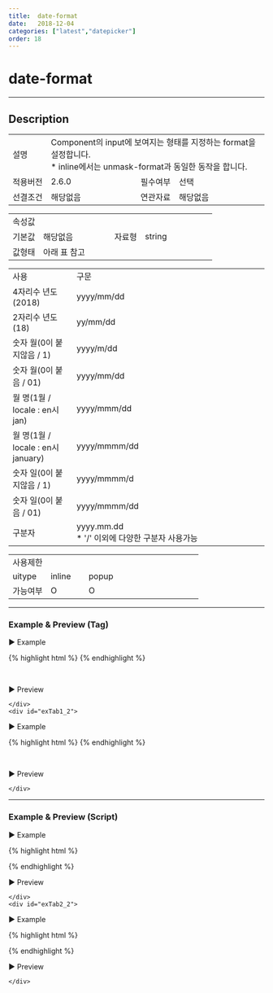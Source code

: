 ```yaml
---
title:  date-format
date:   2018-12-04
categories: ["latest","datepicker"]
order: 18
---
```


date-format
===

---

## Description

<table style="width:100%">
    <colgroup>
        <col width="15%"/>
        <col width="35%"/>
        <col width="15%"/>
        <col width="35%"/>
    </colgroup>
    <tr>
        <td class="tdTitle tdBg">설명</td>
        <td colspan="3">
            Component의 input에 보여지는 형태를 지정하는 format을 설정합니다.<br>
            * inline에서는 unmask-format과 동일한 동작을 합니다.
        </td>
    </tr>
    <tr>
        <td class="tdTitle tdBg">적용버전</td>
        <td>2.6.0</td>
        <td class="tdTitle tdBg">필수여부</td>
        <td>선택</td>
    </tr>
    <tr>
        <td class="tdTitle tdBg">선결조건</td>
        <td>해당없음</td>
        <td class="tdTitle tdBg">연관자료</td>
        <td>해당없음</td>
    </tr>
</table>
<table style="width:100%">
    <colgroup>
        <col width="15%"/>
        <col width="35%"/>
        <col width="15%"/>
        <col width="35%"/>
    </colgroup>
    <tr>
        <td class="tdTitle tdBg tdCenter" colspan="4">속성값</td>
    </tr>
    <tr>
        <td class="tdTitle tdBg">기본값</td>
        <td>해당없음</td>
        <td class="tdTitle tdBg">자료형</td>
        <td>string</td>
    </tr>
    <tr>
        <td class="tdTitle tdBg">값형태</td>
        <td colspan="3">아래 표 참고</td>
    </tr>
</table>
<table style="width:100%">
    <colgroup>
        <col width="25%"/>
        <col width="75%"/>
    </colgroup>
    <tr>
        <td class="tdTitle tdBg" >사용</td>
        <td class="tdTitle tdBg" >구문</td>
    </tr>
    <tr>
        <td>4자리수 년도(2018)</td>
        <td>yyyy/mm/dd</td>
    </tr>
    <tr>
        <td>2자리수 년도(18)</td>
        <td>yy/mm/dd</td>
    </tr>
    <tr>
        <td>숫자 월(0이 붙지않음 / 1)</td>
        <td>yyyy/m/dd</td>
    </tr>
    <tr>
        <td>숫자 월(0이 붙음 / 01)</td>
        <td>yyyy/mm/dd</td>
    </tr>
    <tr>
        <td>월 명(1월 / locale : en시 jan)</td>
        <td>yyyy/mmm/dd</td>
    </tr>
    <tr>
        <td>월 명(1월 / locale : en시 january)</td>
        <td>yyyy/mmmm/dd</td>
    </tr>
    <tr>
        <td>숫자 일(0이 붙지않음 / 1)</td>
        <td>yyyy/mmmm/d</td>
    </tr>
    <tr>
        <td>숫자 일(0이 붙음 / 01)</td>
        <td>yyyy/mmmm/dd</td>
    </tr>
    <tr>
        <td>구분자</td>
        <td>
            yyyy.mm.dd<br>
            * '/' 이외에 다양한 구분자 사용가능
        </td>
    </tr>
</table>
<table style="width:100%">
    <colgroup>
        <col width="20%"/>
        <col width="20%"/>
        <col width="20%"/>
        <col width="20%"/>
        <col width="20%"/>
    </colgroup>
    <tr>
        <td class="tdTitle tdBg tdCenter" colspan="5">사용제한</td>
    </tr>
    <tr>
        <td class="tdTitle tdBg">uitype</td>
        <td class="tdCenter">inline</td>
        <td class="tdCenter">popup</td>
        <td></td>
        <td></td>
    </tr>
    <tr>
        <td class="tdTitle tdBg">가능여부</td>
        <td class="tdBlue tdCenter">O</td>
        <td class="tdBlue tdCenter">O</td>
        <td></td>
        <td></td>
    </tr>
</table>

---
### Example & Preview (Tag)

<sbux-tabs id="exTab1" name="exTab1" uitype="normal" title-target-id-array="exTab1_1^exTab1_2" title-text-array="inline^popup">
</sbux-tabs>
<div class="tab-content">
    <div id="exTab1_1">

▶ Example

{% highlight html %}
<sbux-datepicker id="sbIdx1" name="sbTagNm1" uitype="inline" date-format="yyyy.mm.dd"></sbux-datepicker>
{% endhighlight %}

<br>

▶ Preview

<sbux-datepicker id="sbIdx1" name="sbTagNm1" uitype="inline" date-format="yyyy.mm.dd"></sbux-datepicker>

    </div>
    <div id="exTab1_2">

▶ Example

{% highlight html %}
<sbux-datepicker id="sbIdx2" name="sbTagNm2" uitype="popup" date-format="yyyy.mm.dd"></sbux-datepicker>
{% endhighlight %}

<br>

▶ Preview

<sbux-datepicker id="sbIdx2" name="sbTagNm2" uitype="popup" date-format="yyyy.mm.dd"></sbux-datepicker>

    </div>
</div>

---
### Example & Preview (Script)

<sbux-tabs id="exTab2" name="exTab2" uitype="normal" title-target-id-array="exTab2_1^exTab2_2" title-text-array="inline^popup">
</sbux-tabs>
<div class="tab-content">
    <div id="exTab2_1">

▶ Example

{% highlight html %}
<div id="sbArea1"></div>
<script>
    $(document).ready(function(){
        $('#sbArea1').sbPicker({
            name : 'sbScriptNm1',
            uitype : 'inline',
            dateFormat : 'yyyy.mm.dd'
        });
    }); 
</script>
{% endhighlight %}

<br>

▶ Preview 

<div id="sbArea1"></div>
<script>
    $(document).ready(function(){
        $('#sbArea1').sbPicker({
            name : 'sbScriptNm1',
            uitype : 'inline',
            dateFormat : 'yyyy.mm.dd'
        });
    });  
</script>

    </div>
    <div id="exTab2_2">

▶ Example

{% highlight html %}
<div id="sbArea2"></div>
<script>
    $(document).ready(function(){
        $('#sbArea2').sbPicker({
            name : 'sbScriptNm2',
            uitype : 'popup',
            dateFormat : 'yyyy.mm.dd'
        });
    });  
</script>
{% endhighlight %}

<br>

▶ Preview 

<div id="sbArea2"></div>
<script>
    $(document).ready(function(){
        $('#sbArea2').sbPicker({
            name : 'sbScriptNm2',
            uitype : 'popup',
            dateFormat : 'yyyy.mm.dd'
        });
    });  
</script>

    </div>
</div>